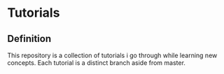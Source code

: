 # Tutorials

## Definition

This repository is a collection of tutorials i go through while learning new concepts.
Each tutorial is a distinct branch aside from master.